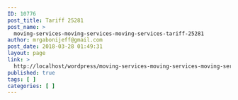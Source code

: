 ```yaml
---
ID: 10776
post_title: Tariff 25281
post_name: >
  moving-services-moving-services-moving-services-tariff-25281
author: mrgabonijeff@gmail.com
post_date: 2018-03-28 01:49:31
layout: page
link: >
  http://localhost/wordpress/moving-services-moving-services-moving-services-tariff-25281/
published: true
tags: [ ]
categories: [ ]
---
```

